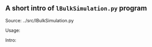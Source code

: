 ## A short intro of `lBulkSimulation.py` program
Source: ../src/lBulkSimulation.py

Usage:

Intro:

